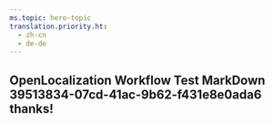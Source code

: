 ```yaml
---
ms.topic: hero-topic
translation.priority.ht: 
  - zh-cn
  - de-de
---
```

## OpenLocalization Workflow Test MarkDown 39513834-07cd-41ac-9b62-f431e8e0ada6 thanks!
